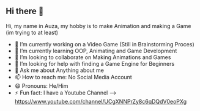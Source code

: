 ## Hi there 👋

Hi, my name in Auza, my hobby is to make Animation and making a Game (im trying to at least)

- 🔭 I’m currently working on a Video Game (Still in Brainstorming Proces)
- 🌱 I’m currently learning OOP, Animating and Game Development
- 👯 I’m looking to collaborate on Making Animations and Games
- 🤔 I’m looking for help with finding a Game Engine for Beginners
- 💬 Ask me about Anything about me
- 📫 How to reach me: No Social Media Account
- 😄 Pronouns: He/Him
- ⚡ Fun fact: I have a Youtube Channel --> https://www.youtube.com/channel/UCgXNNPrZy8c6qDQdV0eoPXg
